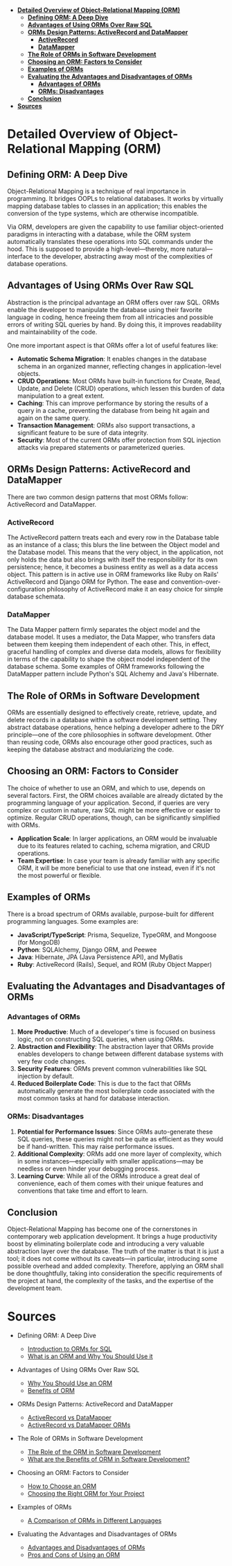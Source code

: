 - [**Detailed Overview of Object-Relational Mapping (ORM)**](#detailed-overview-of-object-relational-mapping-orm)
  - [**Defining ORM: A Deep Dive**](#defining-orm-a-deep-dive)
  - [**Advantages of Using ORMs Over Raw SQL**](#advantages-of-using-orms-over-raw-sql)
  - [**ORMs Design Patterns: ActiveRecord and DataMapper**](#orms-design-patterns-activerecord-and-datamapper)
    - [**ActiveRecord**](#activerecord)
    - [**DataMapper**](#datamapper)
  - [**The Role of ORMs in Software Development**](#the-role-of-orms-in-software-development)
  - [**Choosing an ORM: Factors to Consider**](#choosing-an-orm-factors-to-consider)
  - [**Examples of ORMs**](#examples-of-orms)
  - [**Evaluating the Advantages and Disadvantages of ORMs**](#evaluating-the-advantages-and-disadvantages-of-orms)
    - [**Advantages of ORMs**](#advantages-of-orms)
    - [**ORMs: Disadvantages**](#orms-disadvantages)
  - [**Conclusion**](#conclusion)
- [**Sources**](#sources)


# **Detailed Overview of Object-Relational Mapping (ORM)**

## **Defining ORM: A Deep Dive**

Object-Relational Mapping is a technique of real importance in programming. It bridges OOPLs to relational databases. It works by virtually mapping database tables to classes in an application; this enables the conversion of the type systems, which are otherwise incompatible.

Via ORM, developers are given the capability to use familiar object-oriented paradigms in interacting with a database, while the ORM system automatically translates these operations into SQL commands under the hood. This is supposed to provide a high-level—thereby, more natural—interface to the developer, abstracting away most of the complexities of database operations.

## **Advantages of Using ORMs Over Raw SQL**

Abstraction is the principal advantage an ORM offers over raw SQL. ORMs enable the developer to manipulate the database using their favorite language in coding, hence freeing them from all intricacies and possible errors of writing SQL queries by hand. By doing this, it improves readability and maintainability of the code.

One more important aspect is that ORMs offer a lot of useful features like:

- **Automatic Schema Migration**: It enables changes in the database schema in an organized manner, reflecting changes in application-level objects.
- **CRUD Operations**: Most ORMs have built-in functions for Create, Read, Update, and Delete (CRUD) operations, which lessen this burden of data manipulation to a great extent.
- **Caching**: This can improve performance by storing the results of a query in a cache, preventing the database from being hit again and again on the same query.
- **Transaction Management**: ORMs also support transactions, a significant feature to be sure of data integrity.
- **Security**: Most of the current ORMs offer protection from SQL injection attacks via prepared statements or parameterized queries.

## **ORMs Design Patterns: ActiveRecord and DataMapper**

There are two common design patterns that most ORMs follow: ActiveRecord and DataMapper.

### **ActiveRecord**
The ActiveRecord pattern treats each and every row in the Database table as an instance of a class; this blurs the line between the Object model and the Database model. This means that the very object, in the application, not only holds the data but also brings with itself the responsibility for its own persistence; hence, it becomes a business entity as well as a data access object. This pattern is in active use in ORM frameworks like Ruby on Rails' ActiveRecord and Django ORM for Python. The ease and convention-over-configuration philosophy of ActiveRecord make it an easy choice for simple database schemata.

### **DataMapper**
The Data Mapper pattern firmly separates the object model and the database model. It uses a mediator, the Data Mapper, who transfers data between them keeping them independent of each other. This, in effect, graceful handling of complex and diverse data models, allows for flexibility in terms of the capability to shape the object model independent of the database schema. Some examples of ORM frameworks following the DataMapper pattern include Python's SQL Alchemy and Java's Hibernate.

## **The Role of ORMs in Software Development**

ORMs are essentially designed to effectively create, retrieve, update, and delete records in a database within a software development setting. They abstract database operations, hence helping a developer adhere to the DRY principle—one of the core philosophies in software development. Other than reusing code, ORMs also encourage other good practices, such as keeping the database abstract and modularizing the code.

## **Choosing an ORM: Factors to Consider**

The choice of whether to use an ORM, and which to use, depends on several factors. First, the ORM choices available are already dictated by the programming language of your application. Second, if queries are very complex or custom in nature, raw SQL might be more effective or easier to optimize. Regular CRUD operations, though, can be significantly simplified with ORMs.
- **Application Scale**: In larger applications, an ORM would be invaluable due to its features related to caching, schema migration, and CRUD operations.
- **Team Expertise**: In case your team is already familiar with any specific ORM, it will be more beneficial to use that one instead, even if it's not the most powerful or flexible.

## **Examples of ORMs**

There is a broad spectrum of ORMs available, purpose-built for different programming languages. Some examples are:

- **JavaScript/TypeScript**: Prisma, Sequelize, TypeORM, and Mongoose (for MongoDB)
- **Python**: SQLAlchemy, Django ORM, and Peewee
- **Java**: Hibernate, JPA (Java Persistence API), and MyBatis
- **Ruby**: ActiveRecord (Rails), Sequel, and ROM (Ruby Object Mapper)

## **Evaluating the Advantages and Disadvantages of ORMs**

### **Advantages of ORMs**

1. **More Productive**: Much of a developer's time is focused on business logic, not on constructing SQL queries, when using ORMs.
2. **Abstraction and Flexibility**: The abstraction layer that ORMs provide enables developers to change between different database systems with very few code changes.
3. **Security Features**: ORMs prevent common vulnerabilities like SQL injection by default.
4. **Reduced Boilerplate Code**: This is due to the fact that ORMs automatically generate the most boilerplate code associated with the most common tasks at hand for database interaction.

### **ORMs: Disadvantages**

1. **Potential for Performance Issues**: Since ORMs auto-generate these SQL queries, these queries might not be quite as efficient as they would be if hand-written. This may raise performance issues.
2. **Additional Complexity**: ORMs add one more layer of complexity, which in some instances—especially with smaller applications—may be needless or even hinder your debugging process.
3. **Learning Curve**: While all of the ORMs introduce a great deal of convenience, each of them comes with their unique features and conventions that take time and effort to learn.

## **Conclusion**

Object-Relational Mapping has become one of the cornerstones in contemporary web application development. It brings a huge productivity boost by eliminating boilerplate code and introducing a very valuable abstraction layer over the database. The truth of the matter is that it is just a tool; it does not come without its caveats—in particular, introducing some possible overhead and added complexity. Therefore, applying an ORM shall be done thoughtfully, taking into consideration the specific requirements of the project at hand, the complexity of the tasks, and the expertise of the development team.

# **Sources**

- Defining ORM: A Deep Dive
    - [Introduction to ORMs for SQL](https://www.fullstackpython.com/object-relational-mappers-orms.html)
    - [What is an ORM and Why You Should Use it](https://betterprogramming.pub/what-is-an-orm-and-why-you-should-use-it-b2b6fdebe150)
    
- Advantages of Using ORMs Over Raw SQL
    - [Why You Should Use an ORM](https://dzone.com/articles/what-orm-java-and-why-use)
    - [Benefits of ORM](https://stackoverflow.com/questions/1279613/what-are-the-benefits-of-orm-and-why-it-should-be-used)

- ORMs Design Patterns: ActiveRecord and DataMapper
    - [ActiveRecord vs DataMapper](https://www.thoughtworks.com/insights/blog/activerecord-vs-datamapper)
    - [ActiveRecord vs DataMapper ORMs](https://www.sitepoint.com/active-record-vs-datamapper-a-ruby-orm-showdown/)
    
- The Role of ORMs in Software Development
    - [The Role of the ORM in Software Development](https://www.devbridge.com/articles/the-role-of-the-orm-in-software-development/)
    - [What are the Benefits of ORM in Software Development?](https://www.quora.com/What-are-the-benefits-of-ORM-in-software-development)
    
- Choosing an ORM: Factors to Consider
    - [How to Choose an ORM](https://www.accelebrate.com/blog/how-to-choose-an-orm-part-5)
    - [Choosing the Right ORM for Your Project](https://levelup.gitconnected.com/choose-the-right-orm-for-your-next-project-d2076fdde74a)

- Examples of ORMs 
    - [A Comparison of ORMs in Different Languages](https://en.wikipedia.org/wiki/List_of_object-relational_mapping_software)
    
- Evaluating the Advantages and Disadvantages of ORMs
    - [Advantages and Disadvantages of ORMs](https://www.upgrad.com/blog/advantages-disadvantages-of-orm-in-java/)
    - [Pros and Cons of Using an ORM](https://www.norfolkmiddleware.com/pros-and-cons-of-using-an-orm/)
    